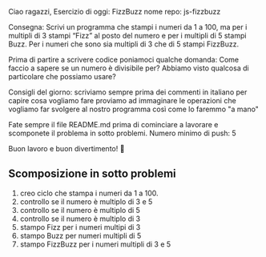 Ciao ragazzi,
Esercizio di oggi: FizzBuzz
nome repo: js-fizzbuzz

Consegna:
Scrivi un programma che stampi i numeri da 1 a 100,
ma per i multipli di 3 stampi “Fizz” al posto del numero e per i multipli di 5 stampi Buzz.
Per i numeri che sono sia multipli di 3 che di 5 stampi FizzBuzz.

Prima di partire a scrivere codice poniamoci qualche domanda:
Come faccio a sapere se un numero è divisibile per?
Abbiamo visto qualcosa di particolare che possiamo usare?

Consigli del giorno:
scriviamo sempre prima dei commenti in italiano per capire cosa vogliamo fare
proviamo ad immaginare le operazioni che vogliamo far svolgere al nostro programma così come lo faremmo "a mano"

Fate sempre il file README.md prima di cominciare a lavorare e scomponete il problema in sotto problemi.
Numero minimo di push: 5

Buon lavoro e buon divertimento! 🙂

## Scomposizione in sotto problemi

1. creo ciclo che stampa i numeri da 1 a 100.
2. controllo se il numero è multiplo di 3 e 5
3. controllo se il numero è multiplo di 5
4. controllo se il numero è multiplo di 3
5. stampo Fizz per i numeri multipi di 3
6. stampo Buzz per numeri multipli di 5
7. stampo FizzBuzz per i numeri multipli di 3 e 5

